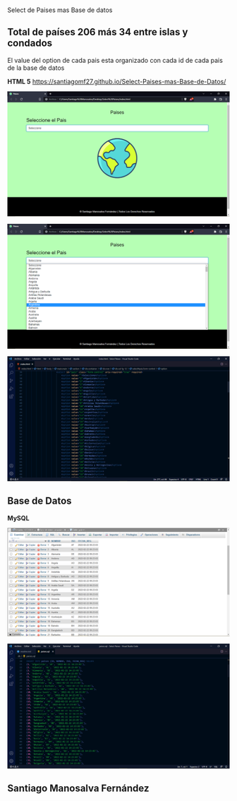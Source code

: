 ```

```

Select de Paises mas Base de datos

## Total de países 206 más 34 entre islas y condados

El value del option de cada pais esta organizado con cada id de cada pais de la base de datos

**HTML 5**
https://santiagomf27.github.io/Select-Paises-mas-Base-de-Datos/

![](image/readme/1645634984370.png)

![](image/readme/1645634784683.png)

![](image/readme/1645634847267.png)

## Base de Datos

**MySQL**

![](image/readme/1645634917752.png)

![](image/readme/1645634954819.png)

## Santiago Manosalva Fernández
